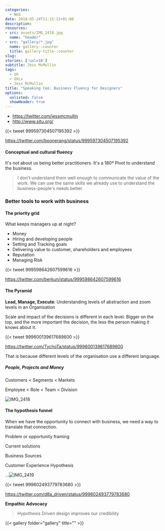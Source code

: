 ```yaml
---
categories: 
  - Web
date: 2018-05-24T11:15:13+01:00
description: 
resources: 
- src: assets/IMG_2418.jpg
  name: "header"
- src: "gallery/*.jpg"
  name: gallery-:counter
  title: gallery-title-:counter
slug:
stories: ['uxlx18']
subtitle: Jess McMullin
tags: 
  - UX
  - UXLx 
  - Jess McMullin
title: "Speaking Ceo: Business Fluency for Designers"
options:
  unlisted: false
  showHeader: true
---
```


- https://twitter.com/jessmcmullin
- http://www.situ.org/

{{< tweet 999597304507195392 >}}

https://twitter.com/boonerang/status/999597304507195392

#### Conceptual and cultural fluency

It's not about us being better practitioners. It's a 180º Pivot to understand the business.

> I don't understand them well enough to communicate the value of the work. We can use the same skills we already use to understand the business-people's needs better.

### Better tools to work with business

#### The priority grid

What keeps managers up at night?

- Money
- Hiring and developing people
- Setting and Tracking goals
- Delivering value to customer, shareholders and employees
- Reputation
- Managing Risk

{{< tweet 999598642607599616 >}}

https://twitter.com/berkun/status/999598642607599616

#### The Pyramid

**Lead, Manage, Execute**: Understanding levels of abstraction and zoom levels in an Organisation

Scale and impact of the decisions is different in each level. Bigger on the top, and the more important the decision, the less the person making it knows about it.

{{< tweet 999600139617689600 >}}

https://twitter.com/TychoTa/status/999600139617689600

That is because different levels of the organisation use a different language.

##### People, Projects and Money

Customers < Segments < Markets

Employee < Role < Team < Division

![IMG_2418](assets/IMG_2418.jpg)

#### The hypothesis funnel

When we have the opportunity to connect with business, we need a way to translate that connection.

Problem or opportunity framing

Current solutions

Business Sources

Customer Experience Hypothesis

…![IMG_2419](assets/IMG_2419.jpg)

{{< tweet 999602493779783680 >}}

https://twitter.com/d8a_driven/status/999602493779783680

**Empathic Advocacy**

> Hypothesis Driven design improves our credibility

{{< gallery folder="gallery" title="" >}}